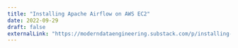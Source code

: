 ```yaml
---
title: "Installing Apache Airflow on AWS EC2"
date: 2022-09-29
draft: false
externalLink: "https://moderndataengineering.substack.com/p/installing-apache-airflow-on-aws"
---
```

